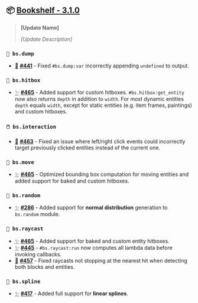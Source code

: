 ## 📦 [Bookshelf - 3.1.0](https://github.com/mcbookshelf/bookshelf/releases/tag/v3.1.0)

> **[Update Name]**
>
> *[Update Description]*


### `🔬 bs.dump`

- <abbr title="Bug Fix">🐛</abbr> **[#441](https://github.com/mcbookshelf/bookshelf/issues/441)** - Fixed `#bs.dump:var` incorrectly appending `undefined` to output.


### `🎯 bs.hitbox`

- <abbr title="New Feature">✨</abbr> **[#465](https://github.com/mcbookshelf/bookshelf/pull/465)** - Added support for custom hitboxes. `#bs.hitbox:get_entity` now also returns `depth` in addition to `width`. For most dynamic entities `depth` equals `width`, except for static entities (e.g. item frames, paintings) and custom hitboxes.


### `🖱️ bs.interaction`

- <abbr title="Bug Fix">🐛</abbr> **[#463](https://github.com/mcbookshelf/bookshelf/issues/463)** - Fixed an issue where left/right click events could incorrectly target previously clicked entities instead of the current one.


### `🏃 bs.move`

- <abbr title="New Feature">✨</abbr> **[#465](https://github.com/mcbookshelf/bookshelf/pull/465)** - Optimized bounding box computation for moving entities and added support for baked and custom hitboxes.


### `🎲 bs.random`

- <abbr title="New Feature">✨</abbr>  **[#286](https://github.com/mcbookshelf/bookshelf/issues/286)** - Added support for **normal distribution** generation to `bs.random` module.


### `🔦 bs.raycast`

- <abbr title="New Feature">✨</abbr> **[#465](https://github.com/mcbookshelf/bookshelf/pull/465)** - Added support for baked and custom entity hitboxes.
- <abbr title="New Feature">✨</abbr> **[#445](https://github.com/mcbookshelf/bookshelf/issues/445)** - `#bs.raycast:run` now computes all lambda data before invoking callbacks.
- <abbr title="Bug Fix">🐛</abbr> **[#457](https://github.com/mcbookshelf/bookshelf/issues/457)** - Fixed raycasts not stopping at the nearest hit when detecting both blocks and entities.


### `🧣 bs.spline`

- <abbr title="New Feature">✨</abbr> **[#417](https://github.com/mcbookshelf/bookshelf/issues/417)** - Added full support for **linear splines**.
